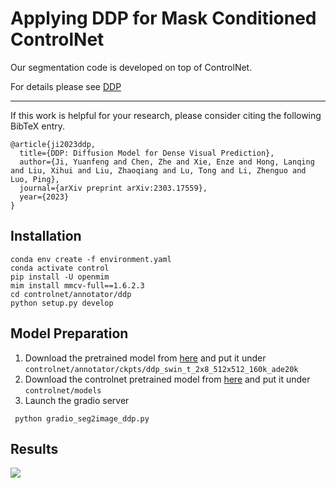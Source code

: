 # Applying DDP for Mask Conditioned ControlNet

Our segmentation code is developed on top of ControlNet.

For details please see [DDP](https://arxiv.org/abs/2303.17559)

---

If this work is helpful for your research, please consider citing the following BibTeX entry.
```
@article{ji2023ddp,
  title={DDP: Diffusion Model for Dense Visual Prediction},
  author={Ji, Yuanfeng and Chen, Zhe and Xie, Enze and Hong, Lanqing and Liu, Xihui and Liu, Zhaoqiang and Lu, Tong and Li, Zhenguo and Luo, Ping},
  journal={arXiv preprint arXiv:2303.17559},
  year={2023}
}
```

## Installation
```
conda env create -f environment.yaml
conda activate control
pip install -U openmim
mim install mmcv-full==1.6.2.3
cd controlnet/annotator/ddp
python setup.py develop
```
## Model Preparation
1. Download the pretrained model from [here](https://huggingface.co/yfji/DDP-Weight/blob/main/ddp_swin_t_2x8_512x512_160k_ade20k.pth) and put it under `controlnet/annotator/ckpts/ddp_swin_t_2x8_512x512_160k_ade20k`
2. Download the controlnet pretrained model from [here](https://huggingface.co/lllyasviel/ControlNet/blob/main/models/control_sd15_seg.pth) and put it under `controlnet/models`
3. Launch the gradio server
```
 python gradio_seg2image_ddp.py
```

## Results

![](github_page/ddp.png)



